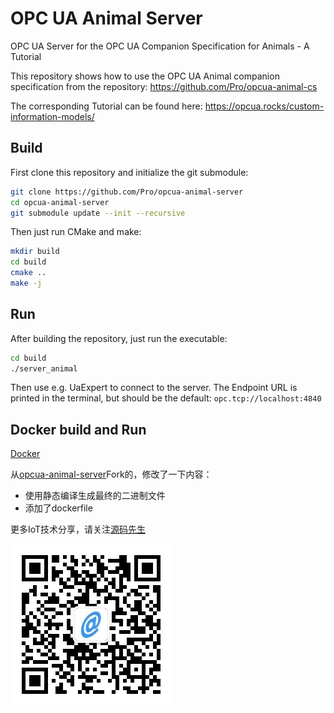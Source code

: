 # OPC UA Animal Server

OPC UA Server for the OPC UA Companion Specification for Animals - A Tutorial 

This repository shows how to use the OPC UA Animal companion specification from the repository:
https://github.com/Pro/opcua-animal-cs

The corresponding Tutorial can be found here:
https://opcua.rocks/custom-information-models/

## Build

First clone this repository and initialize the git submodule:

```bash
git clone https://github.com/Pro/opcua-animal-server
cd opcua-animal-server
git submodule update --init --recursive
```

Then just run CMake and make:

```bash
mkdir build
cd build
cmake ..
make -j
```

## Run

After building the repository, just run the executable:

```bash
cd build
./server_animal
```

Then use e.g. UaExpert to connect to the server.
The Endpoint URL is printed in the terminal, but should be the default: `opc.tcp://localhost:4840`

## Docker build and Run
[Docker](docker/README.md)

从[opcua-animal-server](https://github.com/Pro/opcua-animal-server)Fork的，修改了一下内容：
- 使用静态编译生成最终的二进制文件
- 添加了dockerfile

更多IoT技术分享，请关注[源码先生](https://www.debugself.com)

![](https://raw.githubusercontent.com/gdbself/gdbself_pic/master/wx.jpg)
